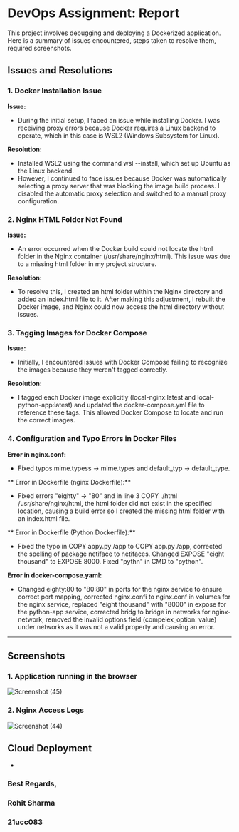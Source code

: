 # DevOps Assignment: Report

This project involves debugging and deploying a Dockerized application. Here is a summary of issues encountered, steps taken to resolve them, required screenshots.

## Issues and Resolutions

### 1. Docker Installation Issue
**Issue:**
   - During the initial setup, I faced an issue while installing Docker. I was receiving proxy errors because Docker requires a Linux backend to operate, which in this case is WSL2 (Windows Subsystem for Linux).
   
**Resolution:**
   - Installed WSL2 using the command wsl --install, which set up Ubuntu as the Linux backend.
   - However, I continued to face issues because Docker was automatically selecting a proxy server that was blocking the image build process. I disabled the automatic proxy selection and switched to a manual proxy configuration.


### 2.  Nginx HTML Folder Not Found
**Issue:**
   - An error occurred when the Docker build could not locate the html folder in the Nginx container (/usr/share/nginx/html). This issue was due to a missing html folder in my project structure.
   
**Resolution:**
   - To resolve this, I created an html folder within the Nginx directory and added an index.html file to it. After making this adjustment, I rebuilt the Docker image, and Nginx could now access the html directory without issues.

### 3. Tagging Images for Docker Compose
**Issue:**
   - Initially, I encountered issues with Docker Compose failing to recognize the images because they weren't tagged correctly.
   
**Resolution:**
   - I tagged each Docker image explicitly (local-nginx:latest and local-python-app:latest) and updated the docker-compose.yml file to reference these tags. This allowed Docker Compose to locate and run the correct images.

### 4. Configuration and Typo Errors in Docker Files
**Error in nginx.conf:**
   - Fixed typos  mime.typess -> mime.types and default_typ -> default_type.
   
** Error in Dockerfile (nginx Dockerfile):**
   - Fixed errors "eighty" -> "80" and in line 3 COPY ./html /usr/share/nginx/html, the html folder did not exist in the specified location, causing a build error so I created the missing html folder with an index.html file.

** Error in Dockerfile (Python Dockerfile):**
   - Fixed the typo in COPY appy.py /app to COPY app.py /app, corrected the spelling of package netiface to netifaces. Changed EXPOSE "eight thousand" to EXPOSE 8000. Fixed "pythn" in CMD to "python".

**Error in docker-compose.yaml:**
   - Changed eighty:80 to "80:80" in ports for the nginx service to ensure correct port mapping, corrected nginx.confi to nginx.conf in volumes for the nginx service, replaced "eight thousand" with "8000" in expose for the python-app service, corrected bridg to bridge in networks for nginx-network, removed the invalid options field (compelex_option: value) under networks as it was not a valid property and causing an error.
   
---

## Screenshots

   ### 1. Application running in the browser
![Screenshot (45)](https://github.com/user-attachments/assets/fa6b0eb2-62ce-4905-b2d5-be47653cc8fb)

   ### 2. Nginx Access Logs

![Screenshot (44)](https://github.com/user-attachments/assets/a03efa06-8e2e-46bd-9cb4-838b5c18c78c)


## Cloud Deployment
   -


### Best Regards,
### Rohit Sharma
### 21ucc083
